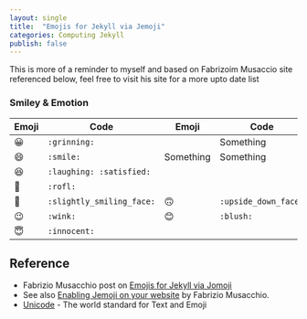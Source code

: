 ```yaml
---
layout: single
title:  "Emojis for Jekyll via Jemoji"
categories: Computing Jekyll
publish: false
---
```


This is more of a reminder to myself and based on Fabrizoim Musaccio site referenced below, feel free to visit his site for a more upto date list

### Smiley & Emotion

| **Emoji**    | **Code**       | **Emoji** | **Code** |
| -----------  | ---------------|-----------|----------|
| :grinning:   |``:grinning:``|         | Something|
| :smile:    | ``:smile:``   | Something | Something|
|:laughing:|``:laughing: :satisfied:``||
|:rofl:|``:rofl:``||
|:slightly_smiling_face:|``:slightly_smiling_face:``|:upside_down_face:|``:upside_down_face:``|
|:wink:|``:wink:``|:blush:|``:blush:``|
|:innocent:|``:innocent:``|||

## Reference

* Fabrizio Musacchio post on [Emojis for Jekyll via Jomoji](https://www.fabriziomusacchio.com/blog/2021-08-16-emojis_for_Jekyll/)
* See also [Enabling Jemoji on your website](https://www.fabriziomusacchio.com/blog/2021-08-16-emojis_for_Jekyll/#enabling-jemoji-on-your-site) by Fabrizio Musacchio.
* [Unicode](https://home.unicode.org/) - The world standard for Text and Emoji
